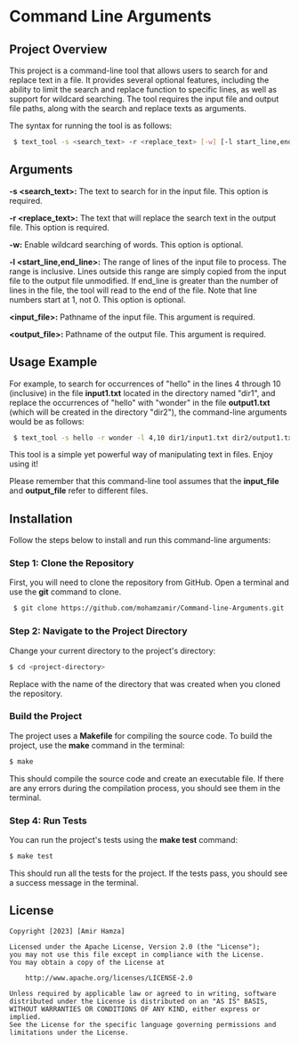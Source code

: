 # Command Line Arguments

## Project Overview

This project is a command-line tool that allows users to search for and replace text in a file. It provides several optional features, including the ability to limit the search and replace function to specific lines, as well as support for wildcard searching. The tool requires the input file and output file paths, along with the search and replace texts as arguments.

The syntax for running the tool is as follows:

```bash
 $ text_tool -s <search_text> -r <replace_text> [-w] [-l start_line,end_line] <input_file> <output_file>
 ```
 
 ## Arguments
 
**-s <search_text>:** The text to search for in the input file. This option is required.

**-r <replace_text>:** The text that will replace the search text in the output file. This option is required.

**-w:** Enable wildcard searching of words. This option is optional.

**-l <start_line,end_line>:** The range of lines of the input file to process. The range is inclusive. Lines outside this range are simply copied from the input file to the output file unmodified. If end_line is greater than the number of lines in the file, the tool will read to the end of the file. Note that line numbers start at 1, not 0. This option is optional.

**<input_file>:** Pathname of the input file. This argument is required.

**<output_file>:** Pathname of the output file. This argument is required.

## Usage Example

For example, to search for occurrences of "hello" in the lines 4 through 10 (inclusive) in the file **input1.txt** located in the directory named "dir1", and replace the occurrences of "hello" with "wonder" in the file **output1.txt** (which will be created in the directory "dir2"), the command-line arguments would be as follows:

```bash
 $ text_tool -s hello -r wonder -l 4,10 dir1/input1.txt dir2/output1.txt
 ```
 
This tool is a simple yet powerful way of manipulating text in files. Enjoy using it!

Please remember that this command-line tool assumes that the **input_file** and **output_file** refer to different files.

## Installation 

Follow the steps below to install and run this command-line arguments:

### Step 1: Clone the Repository

First, you will need to clone the repository from GitHub. Open a terminal and use the **git** command to clone. 

```bash
 $ git clone https://github.com/mohamzamir/Command-line-Arguments.git
 ```
 
 ### Step 2: Navigate to the Project Directory
 
 Change your current directory to the project's directory:
 
 ```bash
$ cd <project-directory>
 ```
 
 Replace **<project-directory>** with the name of the directory that was created when you cloned the repository.
 
 ### Build the Project
 
 The project uses a **Makefile** for compiling the source code. To build the project, use the **make** command in the terminal:
 
  ```bash
$ make
 ```
 
This should compile the source code and create an executable file. If there are any errors during the compilation process, you should see them in the terminal.
 
 ### Step 4: Run Tests
 
 You can run the project's tests using the **make test** command:
 
  ```bash
$ make test
 ```
 
 This should run all the tests for the project. If the tests pass, you should see a success message in the terminal.
 
 
 
 ## License
 ```
 Copyright [2023] [Amir Hamza]

 Licensed under the Apache License, Version 2.0 (the "License");
 you may not use this file except in compliance with the License.
 You may obtain a copy of the License at

     http://www.apache.org/licenses/LICENSE-2.0

 Unless required by applicable law or agreed to in writing, software
 distributed under the License is distributed on an "AS IS" BASIS,
 WITHOUT WARRANTIES OR CONDITIONS OF ANY KIND, either express or implied.
 See the License for the specific language governing permissions and
 limitations under the License.
 ```





